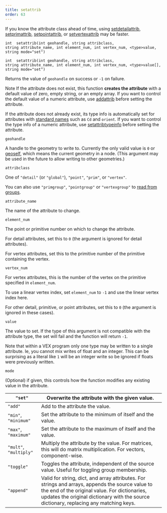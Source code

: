 ```yaml
---
title: setattrib
order: 63
---
```

If you know the attribute class ahead of time, using [setdetailattrib](setdetailattrib.html "Sets a detail attribute in a geometry."), [setprimattrib](setprimattrib.html "Sets a primitive attribute in a geometry."), [setpointattrib](setpointattrib.html "Sets a point attribute in a geometry."), or [setvertexattrib](setvertexattrib.html "Sets a vertex attribute in a geometry.") may be faster.

`int  setattrib(int geohandle, string attribclass, string attribute_name, int element_num, int vertex_num, <type>value, string mode="set")`

`int  setattrib(int geohandle, string attribclass, string attribute_name, int element_num, int vertex_num, <type>value[], string mode="set")`

Returns the value of `geohandle` on success or `-1` on failure.

Note
If the attribute does not exist, this function **creates the attribute** with a default value of zero, empty string, or an empty array.
If you want to control the default value of a numeric attribute, use [addattrib](addattrib.html "Adds an attribute to a geometry.") before setting the attribute.

If the attribute does not already exist, its type info is automatically set for attributes with [standard names](../snippets.html#known) such as `Cd` and `orient`.
If you want to control the type info of a numeric attribute, use [setattribtypeinfo](setattribtypeinfo.html "Sets the meaning of an attribute in geometry.") before setting the attribute.

`geohandle`

A handle to the geometry to write to. Currently the only valid value is `0` or [geoself](geoself.html "Returns a handle to the current geometry."), which means the current geometry in a node. (This argument may be used in the future to allow writing to other geometries.)

`attribclass`

One of `"detail"` (or `"global"`), `"point"`, `"prim"`, or `"vertex"`.

You can also use `"primgroup"`, `"pointgroup"` or `"vertexgroup"` to [read from groups](../groups.html "You can read the contents of primitive/point/vertex groups in VEX as if they were attributes.").

`attribute_name`

The name of the attribute to change.

`element_num`

The point or primitive number on which to change the attribute.

For detail attributes, set this to `0` (the argument is ignored for detail attributes).

For vertex attributes, set this to the primitive number of the primitive containing the vertex.

`vertex_num`

For vertex attributes, this is the number of the vertex on the primitive specified in `element_num`.

To use a linear vertex index, set `element_num` to `-1` and use the linear vertex index here.

For other detail, primitive, or point attributes, set this to `0` (the argument is ignored in these cases).

`value`

The value to set. If the type of this argument is not compatible with the attribute type, the set will fail and the function will return `-1`.

Note that within a VEX program only one type may be written to a single attribute. Ie, you cannot mix writes of float and an integer. This can be surprising as a literal like `1` will be an integer write so be ignored if floats were previously written.

`mode`

(Optional) if given, this controls how the function modifies any existing value in the attribute.

| `"set"` | Overwrite the attribute with the given value. |
| --- | --- |
| `"add"` | Add to the attribute the value. |
| `"min"`, `"minimum"` | Set the attribute to the minimum of itself and the value. |
| `"max"`, `"maximum"` | Set the attribute to the maximum of itself and the value. |
| `"mult"`, `"multiply"` | Multiply the attribute by the value. For matrices, this will do matrix multiplication. For vectors, component-wise. |
| `"toggle"` | Toggles the attribute, independent of the source value. Useful for toggling group membership. |
| `"append"` | Valid for string, dict, and array attributes. For strings and  arrays, appends the source value to the end of the original  value. For dictionaries, updates the original dictionary with  the source dictionary, replacing any matching keys. |
